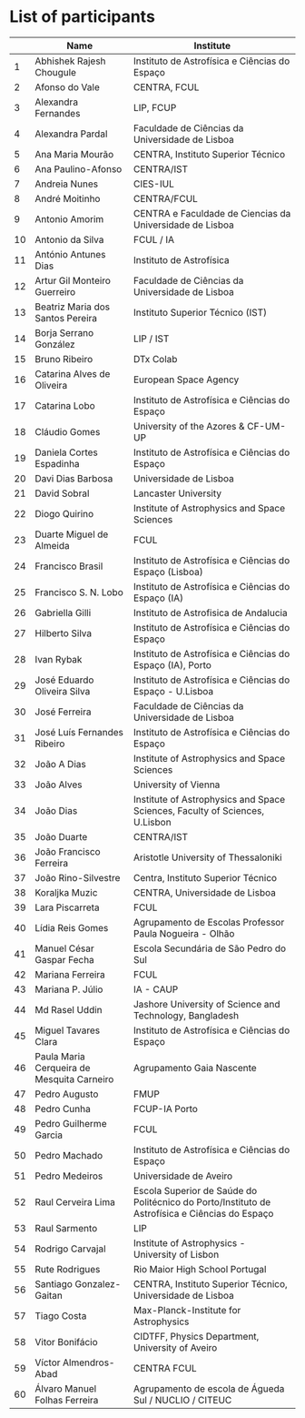 # List of participants 

|    | Name        | Institute |
| -- | ----------- | ----------- |
| 1 | Abhishek Rajesh Chougule | Instituto de Astrofı́sica e Ciências do Espaço|
| 2 | Afonso do Vale | CENTRA, FCUL |
| 3 | Alexandra Fernandes | LIP, FCUP |
| 4 | Alexandra Pardal | Faculdade de Ciências da Universidade de Lisboa |
| 5 | Ana Maria Mourão | CENTRA, Instituto Superior Técnico |
| 6 | Ana Paulino-Afonso | CENTRA/IST |
| 7 | Andreia Nunes | CIES-IUL |
| 8 | André Moitinho | CENTRA/FCUL |
| 9 | Antonio Amorim | CENTRA e Faculdade de Ciencias da Universidade de Lisboa |
| 10 | Antonio da Silva | FCUL / IA |
| 11 | António Antunes Dias | Instituto de Astrofísica |
| 12 | Artur Gil Monteiro Guerreiro | Faculdade de Ciências da Universidade de Lisboa |
| 13 | Beatriz Maria dos Santos Pereira | Instituto Superior Técnico (IST) |
| 14 | Borja Serrano González | LIP / IST |
| 15 | Bruno Ribeiro | DTx Colab |
| 16 | Catarina Alves de Oliveira | European Space Agency |
| 17 | Catarina Lobo | Instituto de Astrofísica e Ciências do Espaço |
| 18 | Cláudio Gomes | University of the Azores & CF-UM-UP |
| 19 | Daniela Cortes Espadinha | Instituto de Astrofísica e Ciências do Espaço |
| 20 | Davi Dias Barbosa | Universidade de Lisboa |
| 21 | David Sobral | Lancaster University |
| 22 | Diogo Quirino | Institute of Astrophysics and Space Sciences | Faculty of Sciences, University of Lisbon |
| 23 | Duarte Miguel de Almeida | FCUL |
| 24 | Francisco Brasil | Instituto de Astrofísica e Ciências do Espaço (Lisboa) |
| 25 | Francisco S. N. Lobo | Instituto de Astrofísica e Ciências do Espaço (IA) |
| 26 | Gabriella Gilli | Instituto de Astrofisica de Andalucia |
| 27 | Hilberto Silva | Instituto de Astrofísica e Ciências do Espaço |
| 28 | Ivan Rybak | Instituto de Astrofísica e Ciências do Espaço (IA), Porto |
| 29 | José Eduardo Oliveira Silva | Instituto de Astrofísica e Ciências do Espaço - U.Lisboa |
| 30 | José Ferreira | Faculdade de Ciências da Universidade de Lisboa |
| 31 | José Luís Fernandes Ribeiro | Instituto de Astrofísica e Ciências do Espaço |
| 32 | João A Dias | Institute of Astrophysics and Space Sciences |
| 33 | João Alves | University of Vienna |
| 34 | João Dias | Institute of Astrophysics and Space Sciences, Faculty of Sciences, U.Lisbon |
| 35 | João Duarte | CENTRA/IST |
| 36 | João Francisco Ferreira | Aristotle University of Thessaloniki |
| 37 | João Rino-Silvestre | Centra, Instituto Superior Técnico |
| 38 | Koraljka Muzic | CENTRA, Universidade de Lisboa |
| 39 | Lara Piscarreta | FCUL |
| 40 | Lídia Reis Gomes | Agrupamento de Escolas Professor Paula Nogueira - Olhão |
| 41 | Manuel César Gaspar Fecha | Escola Secundária de São Pedro do Sul |
| 42 | Mariana Ferreira | FCUL |
| 43 | Mariana P. Júlio | IA - CAUP |
| 44 | Md Rasel Uddin   | Jashore University of Science and Technology, Bangladesh        |
| 45 | Miguel Tavares Clara | Instituto de Astrofísica e Ciências do Espaço |
| 46 | Paula Maria Cerqueira de Mesquita Carneiro  | Agrupamento Gaia Nascente  |
| 47 | Pedro Augusto | FMUP |
| 48 | Pedro Cunha | FCUP-IA Porto |
| 49 | Pedro Guilherme Garcia | FCUL |
| 50 | Pedro Machado | Instituto de Astrofísica e Ciências do Espaço |
| 51 | Pedro Medeiros | Universidade de Aveiro |
| 52 | Raul Cerveira Lima | Escola Superior de Saúde do Politécnico do Porto/Instituto de Astrofísica e Ciências do Espaço |
| 53 | Raul Sarmento | LIP |
| 54 | Rodrigo Carvajal | Institute of Astrophysics - University of Lisbon |
| 55 | Rute Rodrigues | Rio Maior High School Portugal |
| 56 | Santiago Gonzalez-Gaitan | CENTRA, Instituto Superior Técnico, Universidade de Lisboa |
| 57 | Tiago Costa | Max-Planck-Institute for Astrophysics |
| 58 | Vitor Bonifácio | CIDTFF, Physics Department, University of Aveiro |
| 59 | Víctor Almendros-Abad | CENTRA FCUL |
| 60 | Álvaro Manuel Folhas Ferreira | Agrupamento de escola de Águeda Sul / NUCLIO / CITEUC |